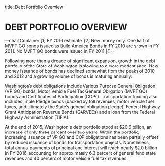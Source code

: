 title: Debt Portfolio Overview

# DEBT PORTFOLIO OVERVIEW


--chartContainer:[1] FY 2016 estimate. [2] New money only. One half of MVFT GO bonds issued as Build America Bonds in FY 2010 are shown in FY 2011. No MVFT GO bonds were issued in FY 2011.|{}--

Following more than a decade of significant expansion, growth in the debt portfolio of the State of Washington is slowing to a more modest pace. New money issuance of bonds has declined somewhat from the peaks of 2010 and 2012 and a growing volume of bonds is maturing annually. 

Washington’s debt obligations include Various Purpose General Obligation (VP GO) bonds, Motor Vehicle Fuel Tax General Obligation (MVFT GO) bonds and Certificates of Participation (COPs). Transportation funding also includes Triple Pledge bonds (backed by toll revenues, motor vehicle fuel taxes, and ultimately the State’s general obligation pledge), Federal Highway Grant Anticipation Revenue Bonds (GARVEEs) and a loan from the Federal Highway Administration (TIFIA).


At the end of 2015, Washington's debt portfolio stood at $20.6 billion, an increase of only three percent over
two years. Within the portfolio, increasing issuance of VP GO and COP obligations has been partially offset
by reduced issuance of bonds for transportation projects. Nonetheless, total annual payments of principal and
interest will reach nearly $2.0 billion in FY 2016, accounting for approximately 6.3 percent of general fund state revenues and 40 percent of motor vehicle fuel tax revenues.
